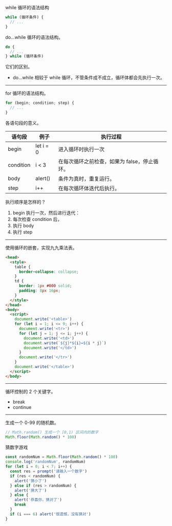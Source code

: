 while 循环的语法结构

```javascript
while (循环条件) {
  // ...
}
```

do...while 循环的语法结构。

```javascript
do {
  // ...
} while (循环条件)
```

它们的区别。

- do...while 相较于 while 循环，不管条件成不成立，循环体都会先执行一次。

---

for 循环的语法结构。

```javascript
for (begin; condition; step) {
  // ...
}
```

各语句段的意义。

| 语句段    | 例子      | 执行过程                                     |
| --------- | --------- | -------------------------------------------- |
| begin     | let i = 0 | 进入循环时执行一次                           |
| condition | i < 3     | 在每次循环之前检查，如果为 false，停止循环。 |
| body      | alert()   | 条件为真时，重复运行。                       |
| step      | i++       | 在每次循环体迭代后执行。                     |

执行顺序是怎样的？

1. begin 执行一次，然后进行迭代：
2. 每次检查 condition 后，
3. 执行 body
4. 执行 step

---

使用循环的嵌套，实现九九乘法表。

```html
<head>
  <style>
    table {
      border-collapse: collapse;
    }
    td {
      border: 1px #000 solid;
      padding: 8px 16px;
    }
  </style>
</head>
<body>
  <script>
    document.write('<table>')
    for (let i = 1; i <= 9; i++) {
      document.write('<tr>')
      for (let j = 1; j <= i; j++) {
        document.write('<td>')
        document.write(`${j}*${i}=${i * j}`)
        document.write('</td>')
      }
      document.write('</tr>')
    }
    document.write('</table>')
  </script>
</body>
```

---

循环控制的 2 个关键字。

- break
- continue

---

生成一个 0-99 的随机数。

```javascript
// Math.random() 生成一个 [0,1) 区间内的数字
Math.floor(Math.random() * 100)
```

猜数字游戏

```javascript
const randomNum = Math.floor(Math.random() * 100)
console.log('randomNum', randomNum)
for (let i = 0; i < 7; i++) {
  const res = prompt('请输入一个数字')
  if (res < randomNum) {
    alert('猜小了')
  } else if (res > randomNum) {
    alert('猜大了')
  } else {
    alert('恭喜你，猜对了')
    break
  }
  if (i === 6) alert('很遗憾，没有猜对')
}
```
